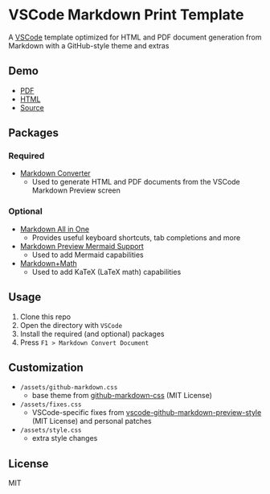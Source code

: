 # VSCode Markdown Print Template
A [VSCode](https://code.visualstudio.com/) template optimized for HTML and PDF document generation from Markdown with a GitHub-style theme and extras

## Demo
- [PDF](DEMO.pdf)
- [HTML](DEMO.html.zip)
- [Source](DEMO.md)

## Packages
### Required
- [Markdown Converter](https://marketplace.visualstudio.com/items?itemName=manuth.markdown-converter)
  - Used to generate HTML and PDF documents from the VSCode Markdown Preview screen
### Optional
- [Markdown All in One](https://marketplace.visualstudio.com/items?itemName=yzhang.markdown-all-in-one)
  - Provides useful keyboard shortcuts, tab completions and more
- [Markdown Preview Mermaid Support](https://marketplace.visualstudio.com/items?itemName=bierner.markdown-mermaid)
  - Used to add Mermaid capabilities
- [Markdown+Math](https://marketplace.visualstudio.com/items?itemName=goessner.mdmath)
  - Used to add KaTeX (LaTeX math) capabilities

## Usage
1. Clone this repo
2. Open the directory with `VSCode`
3. Install the required (and optional) packages
4. Press `F1 > Markdown Convert Document`

## Customization
- `/assets/github-markdown.css`
  - base theme from [github-markdown-css](https://github.com/sindresorhus/github-markdown-css) (MIT License)
- `/assets/fixes.css`
  - VSCode-specific fixes from [vscode-github-markdown-preview-style](https://github.com/mjbvz/vscode-github-markdown-preview-style)  (MIT License) and personal patches
- `/assets/style.css`
  - extra style changes

## License
MIT